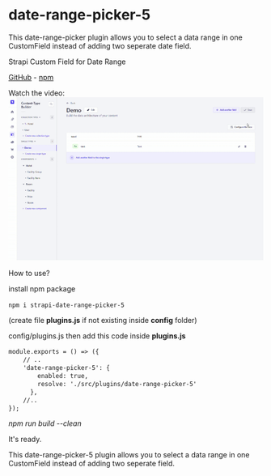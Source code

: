 # date-range-picker-5

This date-range-picker plugin allows you to select a data range in one CustomField instead of adding two seperate date field.
 
Strapi Custom Field for Date Range 

[GitHub](https://github.com/muammerkeles/strapi-date-range-picker-5) - [npm](https://www.npmjs.com/package/strapi-date-range-picker-5)


Watch the video:
 ![example](my-date-range6.gif)
 
How to use?

install npm package 

`npm i strapi-date-range-picker-5`

(create file **plugins.js** if not existing inside **config** folder)

config/plugins.js
then add this code inside **plugins.js**
```
module.exports = () => ({
    // ..
    'date-range-picker-5': {
        enabled: true,
        resolve: './src/plugins/date-range-picker-5'
      },
    //..
});

```
_npm run build --clean_

It's ready.

This date-range-picker-5 plugin allows you to select a data range in one CustomField instead of adding two seperate field. 

